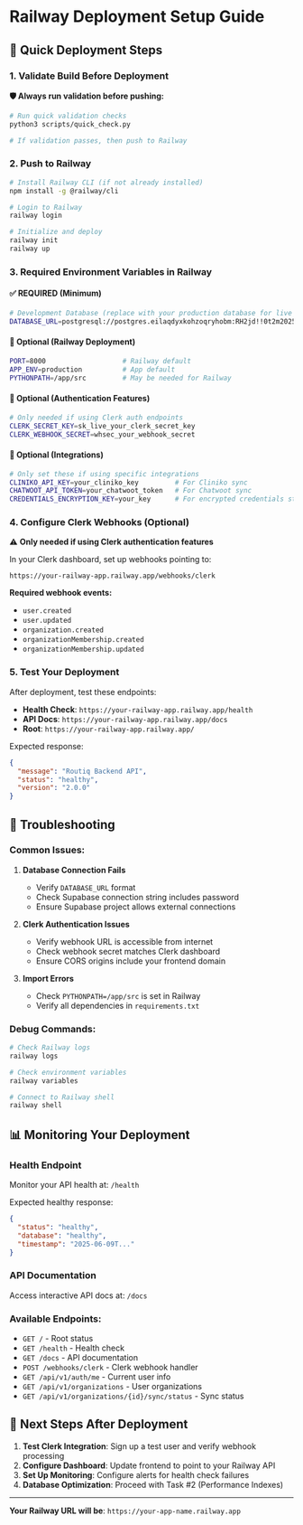 # Railway Deployment Setup Guide

## 🚀 Quick Deployment Steps

### 1. Validate Build Before Deployment

**🛡️ Always run validation before pushing:**

```bash
# Run quick validation checks
python3 scripts/quick_check.py

# If validation passes, then push to Railway
```

### 2. Push to Railway
```bash
# Install Railway CLI (if not already installed)
npm install -g @railway/cli

# Login to Railway
railway login

# Initialize and deploy
railway init
railway up
```

### 3. Required Environment Variables in Railway

#### **✅ REQUIRED (Minimum)**
```bash
# Development Database (replace with your production database for live deployment)
DATABASE_URL=postgresql://postgres.eilaqdyxkohzoqryhobm:RH2jd!!0t2m2025@aws-0-ap-southeast-2.pooler.supabase.com:6543/postgres
```

#### **🔧 Optional (Railway Deployment)**
```bash
PORT=8000                   # Railway default
APP_ENV=production          # App default  
PYTHONPATH=/app/src         # May be needed for Railway
```

#### **🔐 Optional (Authentication Features)**
```bash
# Only needed if using Clerk auth endpoints
CLERK_SECRET_KEY=sk_live_your_clerk_secret_key
CLERK_WEBHOOK_SECRET=whsec_your_webhook_secret
```

#### **🔌 Optional (Integrations)**
```bash
# Only set these if using specific integrations
CLINIKO_API_KEY=your_cliniko_key         # For Cliniko sync
CHATWOOT_API_TOKEN=your_chatwoot_token   # For Chatwoot sync
CREDENTIALS_ENCRYPTION_KEY=your_key      # For encrypted credentials storage
```

### 4. Configure Clerk Webhooks (Optional)

⚠️ **Only needed if using Clerk authentication features**

In your Clerk dashboard, set up webhooks pointing to:
```
https://your-railway-app.railway.app/webhooks/clerk
```

**Required webhook events:**
- `user.created`
- `user.updated`
- `organization.created`
- `organizationMembership.created`
- `organizationMembership.updated`

### 5. Test Your Deployment

After deployment, test these endpoints:

- **Health Check**: `https://your-railway-app.railway.app/health`
- **API Docs**: `https://your-railway-app.railway.app/docs`
- **Root**: `https://your-railway-app.railway.app/`

Expected response:
```json
{
  "message": "Routiq Backend API",
  "status": "healthy",
  "version": "2.0.0"
}
```

## 🔧 Troubleshooting

### Common Issues:

1. **Database Connection Fails**
   - Verify `DATABASE_URL` format
   - Check Supabase connection string includes password
   - Ensure Supabase project allows external connections

2. **Clerk Authentication Issues**
   - Verify webhook URL is accessible from internet
   - Check webhook secret matches Clerk dashboard
   - Ensure CORS origins include your frontend domain

3. **Import Errors**
   - Check `PYTHONPATH=/app/src` is set in Railway
   - Verify all dependencies in `requirements.txt`

### Debug Commands:
```bash
# Check Railway logs
railway logs

# Check environment variables
railway variables

# Connect to Railway shell
railway shell
```

## 📊 Monitoring Your Deployment

### Health Endpoint
Monitor your API health at: `/health`

Expected healthy response:
```json
{
  "status": "healthy",
  "database": "healthy",
  "timestamp": "2025-06-09T..."
}
```

### API Documentation
Access interactive API docs at: `/docs`

### Available Endpoints:
- `GET /` - Root status
- `GET /health` - Health check
- `GET /docs` - API documentation
- `POST /webhooks/clerk` - Clerk webhook handler
- `GET /api/v1/auth/me` - Current user info
- `GET /api/v1/organizations` - User organizations
- `GET /api/v1/organizations/{id}/sync/status` - Sync status

## 🎯 Next Steps After Deployment

1. **Test Clerk Integration**: Sign up a test user and verify webhook processing
2. **Configure Dashboard**: Update frontend to point to your Railway API
3. **Set Up Monitoring**: Configure alerts for health check failures
4. **Database Optimization**: Proceed with Task #2 (Performance Indexes)

---

**Your Railway URL will be**: `https://your-app-name.railway.app` 